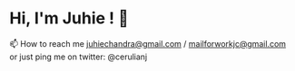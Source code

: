 
# Hi, I'm Juhie ! 👋

📫 How to reach me juhiechandra@gmail.com / mailforworkjc@gmail.com or just ping me on twitter: @cerulianj

